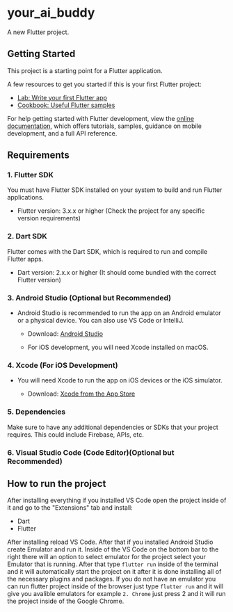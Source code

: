 # your_ai_buddy

A new Flutter project.

## Getting Started

This project is a starting point for a Flutter application.

A few resources to get you started if this is your first Flutter project:

- [Lab: Write your first Flutter app](https://docs.flutter.dev/get-started/codelab)
- [Cookbook: Useful Flutter samples](https://docs.flutter.dev/cookbook)

For help getting started with Flutter development, view the
[online documentation](https://docs.flutter.dev/), which offers tutorials,
samples, guidance on mobile development, and a full API reference.

## Requirements

### 1. Flutter SDK

You must have Flutter SDK installed on your system to build and run Flutter applications.

- Flutter version: 3.x.x or higher (Check the project for any specific version requirements)

### 2. Dart SDK

Flutter comes with the Dart SDK, which is required to run and compile Flutter apps.

- Dart version: 2.x.x or higher (It should come bundled with the correct Flutter version)

### 3. Android Studio (Optional but Recommended)

- Android Studio is recommended to run the app on an Android emulator or a physical device. You can also use VS Code or IntelliJ.

  - Download: [Android Studio](https://developer.android.com/studio)

  - For iOS development, you will need Xcode installed on macOS.

### 4. Xcode (For iOS Development)

- You will need Xcode to run the app on iOS devices or the iOS simulator.

  - Download: [Xcode from the App Store](https://apps.apple.com/us/app/xcode/id497799835?mt=12)

### 5. Dependencies

Make sure to have any additional dependencies or SDKs that your project requires. This could include Firebase, APIs, etc.

### 6. Visual Studio Code (Code Editor)(Optional but Recommended)

## How to run the project

After installing everything if you installed VS Code open the project inside of it and go to the "Extensions" tab and install:

- Dart
- Flutter

After installing reload VS Code. After that if you installed Android Studio create Emulator and run it. Inside of the VS Code on the bottom bar to the right there will an option to select emulator for the project select your Emulator that is running. After that type `flutter run` inside of the terminal and it will automatically start the project on it after it is done installing all of the necessary plugins and packages. If you do not have an emulator you can run flutter project inside of the browser just type `flutter run` and it will give you avalible emulators for example `2. Chrome` just press 2 and it will run the project inside of the Google Chrome.
